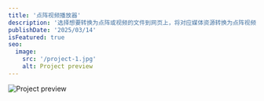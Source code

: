```yaml
---
title: '点阵视频播放器'
description: '选择想要转换为点阵或视频的文件到网页上，将对应媒体资源转换为点阵视频，以及将图片颜色压缩至8种。'
publishDate: '2025/03/14'
isFeatured: true
seo:
  image:
    src: '/project-1.jpg'
    alt: Project preview
---
```


![Project preview](/project-1.jpg)
